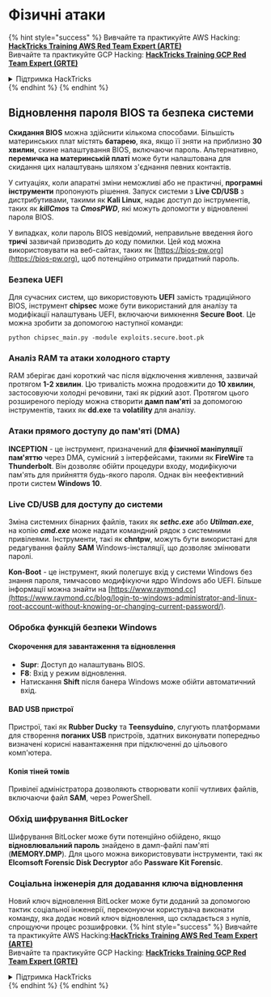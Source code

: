 # Фізичні атаки

{% hint style="success" %}
Вивчайте та практикуйте AWS Hacking:<img src="/.gitbook/assets/arte.png" alt="" data-size="line">[**HackTricks Training AWS Red Team Expert (ARTE)**](https://training.hacktricks.xyz/courses/arte)<img src="/.gitbook/assets/arte.png" alt="" data-size="line">\
Вивчайте та практикуйте GCP Hacking: <img src="/.gitbook/assets/grte.png" alt="" data-size="line">[**HackTricks Training GCP Red Team Expert (GRTE)**<img src="/.gitbook/assets/grte.png" alt="" data-size="line">](https://training.hacktricks.xyz/courses/grte)

<details>

<summary>Підтримка HackTricks</summary>

* Перевірте [**плани підписки**](https://github.com/sponsors/carlospolop)!
* **Приєднуйтесь до** 💬 [**групи Discord**](https://discord.gg/hRep4RUj7f) або [**групи Telegram**](https://t.me/peass) або **слідкуйте** за нами в **Twitter** 🐦 [**@hacktricks\_live**](https://twitter.com/hacktricks\_live)**.**
* **Діліться хакерськими трюками, надсилаючи PR до** [**HackTricks**](https://github.com/carlospolop/hacktricks) та [**HackTricks Cloud**](https://github.com/carlospolop/hacktricks-cloud) репозиторіїв на GitHub.

</details>
{% endhint %}
{% endhint %}

## Відновлення пароля BIOS та безпека системи

**Скидання BIOS** можна здійснити кількома способами. Більшість материнських плат містять **батарею**, яка, якщо її зняти на приблизно **30 хвилин**, скине налаштування BIOS, включаючи пароль. Альтернативно, **перемичка на материнській платі** може бути налаштована для скидання цих налаштувань шляхом з'єднання певних контактів.

У ситуаціях, коли апаратні зміни неможливі або не практичні, **програмні інструменти** пропонують рішення. Запуск системи з **Live CD/USB** з дистрибутивами, такими як **Kali Linux**, надає доступ до інструментів, таких як **_killCmos_** та **_CmosPWD_**, які можуть допомогти у відновленні пароля BIOS.

У випадках, коли пароль BIOS невідомий, неправильне введення його **тричі** зазвичай призводить до коду помилки. Цей код можна використовувати на веб-сайтах, таких як [https://bios-pw.org](https://bios-pw.org), щоб потенційно отримати придатний пароль.

### Безпека UEFI

Для сучасних систем, що використовують **UEFI** замість традиційного BIOS, інструмент **chipsec** може бути використаний для аналізу та модифікації налаштувань UEFI, включаючи вимкнення **Secure Boot**. Це можна зробити за допомогою наступної команди:

`python chipsec_main.py -module exploits.secure.boot.pk`

### Аналіз RAM та атаки холодного старту

RAM зберігає дані короткий час після відключення живлення, зазвичай протягом **1-2 хвилин**. Цю тривалість можна продовжити до **10 хвилин**, застосовуючи холодні речовини, такі як рідкий азот. Протягом цього розширеного періоду можна створити **дамп пам'яті** за допомогою інструментів, таких як **dd.exe** та **volatility** для аналізу.

### Атаки прямого доступу до пам'яті (DMA)

**INCEPTION** - це інструмент, призначений для **фізичної маніпуляції пам'яттю** через DMA, сумісний з інтерфейсами, такими як **FireWire** та **Thunderbolt**. Він дозволяє обійти процедури входу, модифікуючи пам'ять для прийняття будь-якого пароля. Однак він неефективний проти систем **Windows 10**.

### Live CD/USB для доступу до системи

Зміна системних бінарних файлів, таких як **_sethc.exe_** або **_Utilman.exe_**, на копію **_cmd.exe_** може надати командний рядок з системними привілеями. Інструменти, такі як **chntpw**, можуть бути використані для редагування файлу **SAM** Windows-інсталяції, що дозволяє змінювати паролі.

**Kon-Boot** - це інструмент, який полегшує вхід у системи Windows без знання пароля, тимчасово модифікуючи ядро Windows або UEFI. Більше інформації можна знайти на [https://www.raymond.cc](https://www.raymond.cc/blog/login-to-windows-administrator-and-linux-root-account-without-knowing-or-changing-current-password/).

### Обробка функцій безпеки Windows

#### Скорочення для завантаження та відновлення

- **Supr**: Доступ до налаштувань BIOS.
- **F8**: Вхід у режим відновлення.
- Натискання **Shift** після банера Windows може обійти автоматичний вхід.

#### BAD USB пристрої

Пристрої, такі як **Rubber Ducky** та **Teensyduino**, слугують платформами для створення **поганих USB** пристроїв, здатних виконувати попередньо визначені корисні навантаження при підключенні до цільового комп'ютера.

#### Копія тіней томів

Привілеї адміністратора дозволяють створювати копії чутливих файлів, включаючи файл **SAM**, через PowerShell.

### Обхід шифрування BitLocker

Шифрування BitLocker може бути потенційно обійдено, якщо **відновлювальний пароль** знайдено в дамп-файлі пам'яті (**MEMORY.DMP**). Для цього можна використовувати інструменти, такі як **Elcomsoft Forensic Disk Decryptor** або **Passware Kit Forensic**.

### Соціальна інженерія для додавання ключа відновлення

Новий ключ відновлення BitLocker може бути доданий за допомогою тактик соціальної інженерії, переконуючи користувача виконати команду, яка додає новий ключ відновлення, що складається з нулів, спрощуючи процес розшифровки.
{% hint style="success" %}
Вивчайте та практикуйте AWS Hacking:<img src="/.gitbook/assets/arte.png" alt="" data-size="line">[**HackTricks Training AWS Red Team Expert (ARTE)**](https://training.hacktricks.xyz/courses/arte)<img src="/.gitbook/assets/arte.png" alt="" data-size="line">\
Вивчайте та практикуйте GCP Hacking: <img src="/.gitbook/assets/grte.png" alt="" data-size="line">[**HackTricks Training GCP Red Team Expert (GRTE)**<img src="/.gitbook/assets/grte.png" alt="" data-size="line">](https://training.hacktricks.xyz/courses/grte)

<details>

<summary>Підтримка HackTricks</summary>

* Перевірте [**плани підписки**](https://github.com/sponsors/carlospolop)!
* **Приєднуйтесь до** 💬 [**групи Discord**](https://discord.gg/hRep4RUj7f) або [**групи Telegram**](https://t.me/peass) або **слідкуйте** за нами в **Twitter** 🐦 [**@hacktricks\_live**](https://twitter.com/hacktricks\_live)**.**
* **Діліться хакерськими трюками, надсилаючи PR до** [**HackTricks**](https://github.com/carlospolop/hacktricks) та [**HackTricks Cloud**](https://github.com/carlospolop/hacktricks-cloud) репозиторіїв на GitHub.

</details>
{% endhint %}
</details>
{% endhint %}
